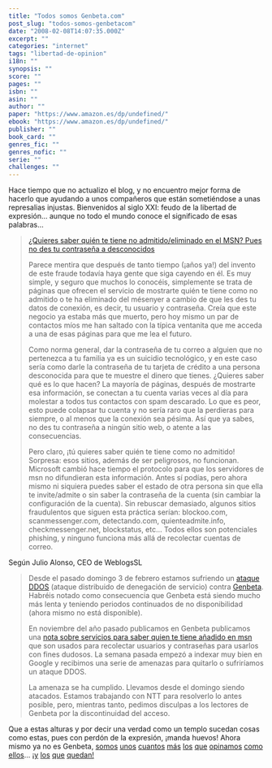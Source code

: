 ```yaml
---
title: "Todos somos Genbeta.com"
post_slug: "todos-somos-genbetacom"
date: "2008-02-08T14:07:35.000Z"
excerpt: ""
categories: "internet"
tags: "libertad-de-opinion"
i18n: ""
synopsis: ""
score: ""
pages: ""
isbn: ""
asin: ""
author: ""
paper: "https://www.amazon.es/dp/undefined/"
ebook: "https://www.amazon.es/dp/undefined/"
publisher: ""
book_card: ""
genres_fic: ""
genres_nofic: ""
serie: ""
challenges: ""
---
```


Hace tiempo que no actualizo el blog, y no encuentro mejor forma de hacerlo que ayudando a unos compañeros que están sometiéndose a unas represalias injustas. Bienvenidos al siglo XXI: feudo de la libertad de expresión… aunque no todo el mundo conoce el significado de esas palabras…

> [¿Quieres saber quién te tiene no admitido/eliminado en el MSN? Pues no des tu contraseña a desconocidos](http://www.genbeta.com/2007/11/13-quieres-saber-quien-te-tiene-no-admitido-en-el-msn-pues-no-des-tu-contrasena-a-desconocidos)
> 
> Parece mentira que después de tanto tiempo (¡años ya!) del invento de este fraude todavía haya gente que siga cayendo en él. Es muy simple, y seguro que muchos lo conocéis, simplemente se trata de páginas que ofrecen el servicio de mostrarte quién te tiene como no admitido o te ha eliminado del mésenyer a cambio de que les des tu datos de conexión, es decir, tu usuario y contraseña. Creía que este negocio ya estaba más que muerto, pero hoy mismo un par de contactos míos me han saltado con la típica ventanita que me acceda a una de esas páginas para que me lea el futuro.
> 
> Como norma general, dar la contraseña de tu correo a alguien que no pertenezca a tu familia ya es un suicidio tecnológico, y en este caso sería como darle la contraseña de tu tarjeta de crédito a una persona desconocida para que te muestre el dinero que tienes. ¿Quieres saber qué es lo que hacen? La mayoría de páginas, después de mostrarte esa información, se conectan a tu cuenta varias veces al día para molestar a todos tus contactos con spam descarado. Lo que es peor, esto puede colapsar tu cuenta y no sería raro que la perdieras para siempre, o al menos que la conexión sea pésima. Así que ya sabes, no des tu contraseña a ningún sitio web, o atente a las consecuencias.
> 
> Pero claro, ¡tú quieres saber quién te tiene como no admitido! Sorpresa: esos sitios, además de ser peligrosos, no funcionan. Microsoft cambió hace tiempo el protocolo para que los servidores de msn no difundieran esta información. Antes sí podías, pero ahora mismo ni siquiera puedes saber el estado de otra persona sin que ella te invite/admite o sin saber la contraseña de la cuenta (sin cambiar la configuración de la cuenta). Sin rebuscar demasiado, algunos sitios fraudulentos que siguen esta práctica serían: blockoo.com, scanmessenger.com, detectando.com, quienteadmite.info, checkmessenger.net, blockstatus, etc… Todos ellos son potenciales phishing, y ninguno funciona más allá de recolectar cuentas de correo.

Según Julio Alonso, CEO de WeblogsSL

> Desde el pasado domingo 3 de febrero estamos sufriendo un [ataque DDOS](http://es.wikipedia.org/wiki/DDoS) (ataque distribuido de denegación de servicio) contra [Genbeta](http://www.genbeta.com/). Habréis notado como consecuencia que Genbeta está siendo mucho más lenta y teniendo periodos continuados de no disponibilidad (ahora mismo no está disponible).
> 
> En noviembre del año pasado publicamos en Genbeta publicamos una [nota sobre servicios para saber quien te tiene añadido en msn](http://www.genbeta.com/2007/11/13-quieres-saber-quien-te-tiene-no-admitido-en-el-msn-pues-no-des-tu-contrasena-a-desconocidos/) que son usados para recolectar usuarios y contraseñas para usarlos con fines dudosos. La semana pasada empezó a indexar muy bien en Google y recibimos una serie de amenazas para quitarlo o sufriríamos un ataque DDOS.
> 
> La amenaza se ha cumplido. Llevamos desde el domingo siendo atacados. Estamos trabajando con NTT para resolverlo lo antes posible, pero, mientras tanto, pedimos disculpas a los lectores de Genbeta por la discontinuidad del acceso.

Que a estas alturas y por decir una verdad como un templo sucedan cosas como estas, pues con perdón de la expresión, ¡manda huevos! Ahora mismo ya no es Genbeta, [somos](http://bitacoras.com/noticias/archivos/bitacora-de-weblogssl-recibe-ataques.php) [unos](http://latierradeuel.blogspot.com/2008/02/nunca-des-tus-contraseas-desconocidos.html) [cuantos](http://manuls.inopia.net/2008/02/08/%c2%bfquieres-saber-quien-no-te-tiene-admitidoeliminado-en-el-msn-pues-no-des-tu-contrasena-a-desconocidos/) [más](http://www.fotomurcia.com.es/2008/02/08/yo-tambien-soy-genbetacom/) [los](http://blog.crackvan.net/2008/02/08/%c2%bfquieres-saber-quien-te-tiene-no-admitidoeliminado-en-el-msn-pues-no-des-tu-contrasena-a-desconocidos/) [que](http://www.cyberfrancis.net/weblog/2008/02/08/ataque-ddos-en-genbeta/) [opinamos](http://blogdemac.es/2008/02/08/apoyo-masivo-a-genbetacom/) [como](http://www.esperantia.com/2008/02/solidaridad-con-genbeta.html) [ellos](http://www.ajaxman.net/567/noticias-genbeta-hackeada-mediante-una-ataque-ddos/)… [¡y](http://www.abadiadigital.com/noticia2759.html) [los](http://www.codigogeek.com/2008/02/07/genbeta-sufre-un-ataque-ddos/) [que](http://lordzoltan.gafapasta.com/?p=458) [quedan!](http://www.cabreados.org/2008/02/07/quieres-saber-quien-te-tiene-no-admitido-eliminado-en-el-msn-pues-no-des-tu-contrasena-a-desconocidos/)
